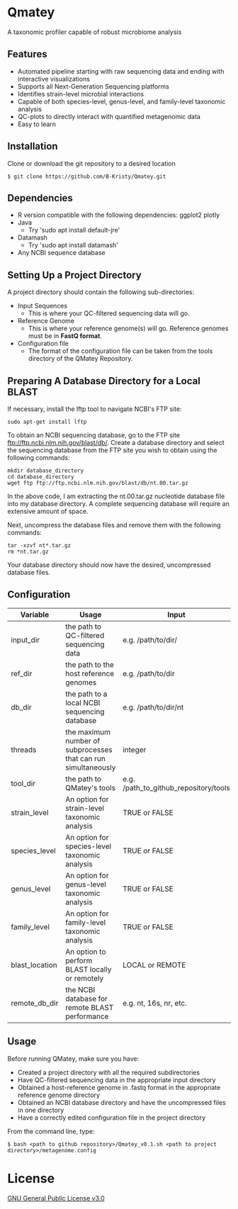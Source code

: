 # Qmatey
A taxonomic profiler capable of robust microbiome analysis 
## Features
* Automated pipeline starting with raw sequencing data and ending with interactive visualizations 
* Supports all Next-Generation Sequencing platforms
* Identifies strain-level microbial interactions 
* Capable of both species-level, genus-level, and family-level taxonomic analysis 
* QC-plots to directly interact with quantified metagenomic data
* Easy to learn
## Installation 
Clone or download the git repository to a desired location 

```
$ git clone https://github.com/B-Kristy/Qmatey.git
```

## Dependencies
* R version compatible with the following dependencies: ggplot2 plotly
* Java 
  * Try 'sudo apt install default-jre'
* Datamash
  * Try 'sudo apt install datamash' 
* Any NCBI sequence database 
 
## Setting Up a Project Directory 
A project directory should contain the following sub-directories:
* Input Sequences
  * This is where your QC-filtered sequencing data will go.
* Reference Genome
  * This is where your reference genome(s) will go. Reference genomes must be in **FastQ format**.
* Configuration file
  * The format of the configuration file can be taken from the tools directory of the QMatey Repository. 
## Preparing A Database Directory for a Local BLAST
If necessary, install the lftp tool to navigate NCBI's FTP site:
```
sudo apt-get install lftp
```
To obtain an NCBI sequencing database, go to the FTP site ftp://ftp.ncbi.nlm.nih.gov/blast/db/.
Create a database directory and select the sequencing database from the FTP site you wish to obtain using the following commands: 
```
mkdir database_directory
cd database_directory
wget ftp ftp://ftp.ncbi.nlm.nih.gov/blast/db/nt.00.tar.gz
```
In the above code, I am extracting the nt.00.tar.gz nucleotide database file into my database directory. A complete sequencing database will require an extensive amount of space. 

Next, uncompress the database files and remove them with the following commands:
```
tar -xzvf nt*.tar.gz
rm *nt.tar.gz
```

Your database directory should now have the desired, uncompressed database files.

## Configuration

Variable | Usage | Input
-------------- | ------------------------------------------------------------------- | -----
input_dir      | the path to QC-filtered sequencing data                             | e.g. /path/to/dir/
ref_dir        | the path to the host reference genomes                              | e.g. /path/to/dir
db_dir         | the path to a local NCBI sequencing database                            | e.g. /path/to/dir/nt
threads        | the maximum number of subprocesses that can run simultaneously      | integer 
tool_dir       | the path to QMatey's tools                                          | e.g. /path_to_github_repository/tools
strain_level   | An option for strain-level taxonomic analysis                       | TRUE or FALSE
species_level  | An option for species-level taxonomic analysis                      | TRUE or FALSE
genus_level    | An option for genus-level taxonomic analysis                        | TRUE or FALSE
family_level   | An option for family-level taxonomic analysis                       | TRUE or FALSE
blast_location | An option to perform BLAST locally or remotely                      | LOCAL or REMOTE
remote_db_dir  | the NCBI database for remote BLAST performance                    | e.g. nt, 16s, nr, etc. 

## Usage 
Before running QMatey, make sure you have:
* Created a project directory with all the required subdirectories
* Have QC-filtered sequencing data in the appropriate input directory
* Obtained a host-reference genome in .fastq format in the appropriate reference genome directory
* Obtained an NCBI database directory and have the uncompressed files in one directory
* Have a correctly edited configuration file in the project directory 

From the command line, type: 
```
$ bash <path to github repository>/Qmatey_v0.1.sh <path to project directory>/metagenome.config
```
# License 
<a href="https://github.com/tararickman/metagenome/blob/add-license-1/LICENSE"> GNU General Public License v3.0
